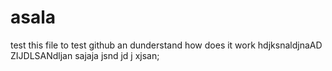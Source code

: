 # asala
test
this file to test github an dunderstand how does it work
hdjksnaldjnaAD ZIJDLSANdljan 
sajaja jsnd jd j xjsan; 
